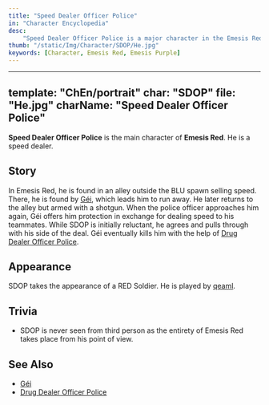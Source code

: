 ```yaml
---
title: "Speed Dealer Officer Police"
in: "Character Encyclopedia"
desc:
    "Speed Dealer Officer Police is a major character in the Emesis Red/Purple universe."
thumb: "/static/Img/Character/SDOP/He.jpg"
keywords: [Character, Emesis Red, Emesis Purple]
---
```


---
template: "ChEn/portrait"
char: "SDOP"
file: "He.jpg"
charName: "Speed Dealer Officer Police"
---

**Speed Dealer Officer Police** is the main character of **Emesis Red**. He is a
speed dealer.

## Story

In Emesis Red, he is found in an alley outside the BLU spawn selling speed.
There, he is found by [Géi], which leads him to run away. He later returns to
the alley but armed with a shotgun. When the police officer approaches him
again, Géi offers him protection in exchange for dealing speed to his teammates.
While SDOP is initially reluctant, he agrees and pulls through with his side of
the deal. Géi eventually kills him with the help of [Drug Dealer Officer
Police].

## Appearance

SDOP takes the appearance of a RED Soldier. He is played by [qeaml].

## Trivia

* SDOP is never seen from third person as the entirety of Emesis Red takes place
  from his point of view.

## See Also

* [Géi]
* [Drug Dealer Officer Police]

[Géi]: /characters/Gei
[Drug Dealer Officer Police]: /characters/DDOP
[qeaml]: /
